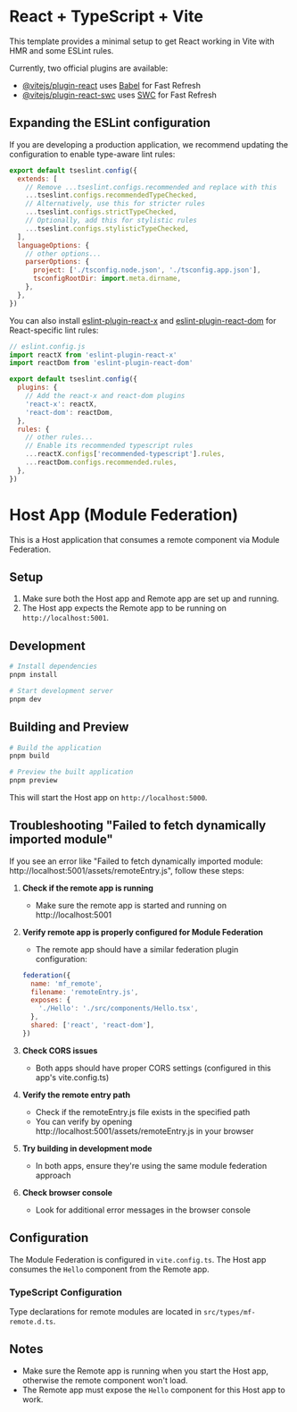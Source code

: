 # React + TypeScript + Vite

This template provides a minimal setup to get React working in Vite with HMR and some ESLint rules.

Currently, two official plugins are available:

- [@vitejs/plugin-react](https://github.com/vitejs/vite-plugin-react/blob/main/packages/plugin-react/README.md) uses [Babel](https://babeljs.io/) for Fast Refresh
- [@vitejs/plugin-react-swc](https://github.com/vitejs/vite-plugin-react-swc) uses [SWC](https://swc.rs/) for Fast Refresh

## Expanding the ESLint configuration

If you are developing a production application, we recommend updating the configuration to enable type-aware lint rules:

```js
export default tseslint.config({
  extends: [
    // Remove ...tseslint.configs.recommended and replace with this
    ...tseslint.configs.recommendedTypeChecked,
    // Alternatively, use this for stricter rules
    ...tseslint.configs.strictTypeChecked,
    // Optionally, add this for stylistic rules
    ...tseslint.configs.stylisticTypeChecked,
  ],
  languageOptions: {
    // other options...
    parserOptions: {
      project: ['./tsconfig.node.json', './tsconfig.app.json'],
      tsconfigRootDir: import.meta.dirname,
    },
  },
})
```

You can also install [eslint-plugin-react-x](https://github.com/Rel1cx/eslint-react/tree/main/packages/plugins/eslint-plugin-react-x) and [eslint-plugin-react-dom](https://github.com/Rel1cx/eslint-react/tree/main/packages/plugins/eslint-plugin-react-dom) for React-specific lint rules:

```js
// eslint.config.js
import reactX from 'eslint-plugin-react-x'
import reactDom from 'eslint-plugin-react-dom'

export default tseslint.config({
  plugins: {
    // Add the react-x and react-dom plugins
    'react-x': reactX,
    'react-dom': reactDom,
  },
  rules: {
    // other rules...
    // Enable its recommended typescript rules
    ...reactX.configs['recommended-typescript'].rules,
    ...reactDom.configs.recommended.rules,
  },
})
```

# Host App (Module Federation)

This is a Host application that consumes a remote component via Module Federation.

## Setup

1. Make sure both the Host app and Remote app are set up and running.
2. The Host app expects the Remote app to be running on `http://localhost:5001`.

## Development

```bash
# Install dependencies
pnpm install

# Start development server
pnpm dev
```

## Building and Preview

```bash
# Build the application
pnpm build

# Preview the built application
pnpm preview
```

This will start the Host app on `http://localhost:5000`.

## Troubleshooting "Failed to fetch dynamically imported module"

If you see an error like "Failed to fetch dynamically imported module: http://localhost:5001/assets/remoteEntry.js", follow these steps:

1. **Check if the remote app is running**
   - Make sure the remote app is started and running on http://localhost:5001

2. **Verify remote app is properly configured for Module Federation**
   - The remote app should have a similar federation plugin configuration:
   ```js
   federation({
     name: 'mf_remote',
     filename: 'remoteEntry.js',
     exposes: {
       './Hello': './src/components/Hello.tsx',
     },
     shared: ['react', 'react-dom'],
   })
   ```

3. **Check CORS issues**
   - Both apps should have proper CORS settings (configured in this app's vite.config.ts)

4. **Verify the remote entry path**
   - Check if the remoteEntry.js file exists in the specified path
   - You can verify by opening http://localhost:5001/assets/remoteEntry.js in your browser

5. **Try building in development mode**
   - In both apps, ensure they're using the same module federation approach

6. **Check browser console**
   - Look for additional error messages in the browser console

## Configuration

The Module Federation is configured in `vite.config.ts`. The Host app consumes the `Hello` component from the Remote app.

### TypeScript Configuration

Type declarations for remote modules are located in `src/types/mf-remote.d.ts`.

## Notes

- Make sure the Remote app is running when you start the Host app, otherwise the remote component won't load.
- The Remote app must expose the `Hello` component for this Host app to work.
